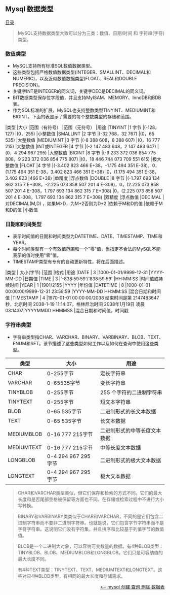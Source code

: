 ## Mysql 数据类型

<a href="README.md">目录</a>

> MySQL支持数据类型大致可以分为三类：数值、日期/时间 和 字符串(字符) 类型。

### 数值类型

* MySQL支持所有标准SQL数值数据类型。
* 这些类型包括严格数值数据类型(INTEGER、SMALLINT、DECIMAL和NUMERIC)，以及近似数值数据类型(FLOAT、REAL和DOUBLE PRECISION)。
* 关键字INT是INTEGER的同义词，关键字DEC是DECIMAL的同义词。
* BIT数据类型保存位字段值，并且支持MyISAM、MEMORY、InnoDB和BDB表。
* 作为SQL标准的扩展，MySQL也支持整数类型TINYINT、MEDIUMINT和BIGINT。下面的表显示了需要的每个整数类型的存储和范围。


|类型 			|大小	|范围（有符号） 						|范围（无符号） 		|用途
|TINYINT 		|1 字节	|(-128，127) 							|(0，255) 				|小整数值
|SMALLINT 		|2 字节	|(-32 768，32 767) 						|(0，65 535) 			|大整数值
|MEDIUMINT 		|3 字节	|(-8 388 608，8 388 607) 				|(0，16 777 215) 		|大整数值
|INT或INTEGER 	|4 字节	|(-2 147 483 648，2 147 483 647) 		|(0，4 294 967 295) 	|大整数值
|BIGINT 		|8 字节	|(-9 233 372 036 854 775 808，9 223 372 036 854 775 807) 	|(0，18 446 744 073 709 551 615) 	|极大整数值
|FLOAT 			|4 字节	|(-3.402 823 466 E+38，-1.175 494 351 E-38)，0，(1.175 494 351 E-38，3.402 823 466 351 E+38) 	|0，(1.175 494 351 E-38，3.402 823 |466 E+38) 	|单精度	|浮点数值
|DOUBLE 		|8 字节 	 |(-1.797 693 134 862 315 7 E+308，-2.225 073 858 507 201 4 E-308)，0，(2.225 073 858 507 201 4 E-308，1.797 693 134 862 315 7 E+308) 				|0，(2.225 073 858 507 201 4 E-308，1.797 693 134 862 315 7 E+308) 	|双精度	|浮点数值
|DECIMAL 		|对DECIMAL(M,D) ，如果M>D，为M+2否则为D+2 	|依赖于M和D的值 	|依赖于M和D的值 	|小数值


### 日期和时间类型

* 表示时间值的日期和时间类型为DATETIME、DATE、TIMESTAMP、TIME和YEAR。
* 每个时间类型有一个有效值范围和一个"零"值，当指定不合法的MySQL不能表示的值时使用"零"值。
* TIMESTAMP类型有专有的自动更新特性，将在后面描述。

|类型			| 大小(字节)  	|范围 										|格式 					|用途
|DATE			| 3 			|1000-01-01/9999-12-31						|YYYY-MM-DD 			|日期值
|TIME			| 3 			|'-838:59:59'/'838:59:59'					|HH:MM:SS 				|时间值或持续时间
|YEAR			| 1 			|1901/2155									|YYYY 					|年份值
|DATETIME		| 8 			|1000-01-01 00:00:00/9999-12-31 23:59:59 	|YYYY-MM-DD HH:MM:SS 	|混合日期和时间值
|TIMESTAMP		| 4 			|1970-01-01 00:00:00/2038 结束时间是第 2147483647 秒，北京时间 2038-1-19 11:14:07，格林尼治时间 2038年1月19日 凌晨 03:14:07|YYYYMMDD HHMMSS 	|混合日期和时间值，时间戳


### 字符串类型

* 字符串类型指CHAR、VARCHAR、BINARY、VARBINARY、BLOB、TEXT、ENUM和SET。该节描述了这些类型如何工作以及如何在查询中使用这些类型。

|类型			| 	大小 					|用途
|---------------|---------------------------|----------------------------
|CHAR			| 	0-255字节 				|定长字符串
|VARCHAR		| 	0-65535字节 			|变长字符串
|TINYBLOB		| 	0-255字节 				|255 个字符的二进制字符串
|TINYTEXT		| 	0-255字节 				|短文本字符串
|BLOB			| 	0-65 535字节			|二进制形式的长文本数据
|TEXT			| 	0-65 535字节			|长文本数据
|MEDIUMBLOB		| 	0-16 777 215字节 		|二进制形式的中等长度文本数据
|MEDIUMTEXT		| 	0-16 777 215字节		|中等长度文本数据
|LONGBLOB		| 	0-4 294 967 295字节 	|二进制形式的极大文本数据
|LONGTEXT		| 	0-4 294 967 295字节 	|极大文本数据

> CHAR和VARCHAR类型类似，但它们保存和检索的方式不同。它们的最大长度和是否尾部空格被保留等方面也不同。在存储或检索过程中不进行大小写转换。

> BINARY和VARBINARY类类似于CHAR和VARCHAR，不同的是它们包含二进制字符串而不要非二进制字符串。也就是说，它们包含字节字符串而不是字符字符串。这说明它们没有字符集，并且排序和比较基于列值字节的数值值。

> BLOB是一个二进制大对象，可以容纳可变数量的数据。有4种BLOB类型：TINYBLOB、BLOB、MEDIUMBLOB和LONGBLOB。它们只是可容纳值的最大长度不同。

> 有4种TEXT类型：TINYTEXT、TEXT、MEDIUMTEXT和LONGTEXT。这些对应4种BLOB类型，有相同的最大长度和存储需求。


<a href="create-drop-tables.md" style="float: right;"><—— mysql 创建 查询 删除 数据表</a>
